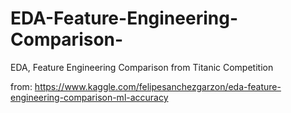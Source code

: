 # EDA-Feature-Engineering-Comparison-
EDA, Feature Engineering Comparison  from Titanic Competition

from:
https://www.kaggle.com/felipesanchezgarzon/eda-feature-engineering-comparison-ml-accuracy
